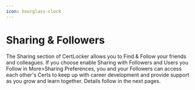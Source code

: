 ```yaml
---
icon: hourglass-clock
---
```


# Sharing & Followers

The Sharing section of CertLocker allows you to Find & Follow your friends and colleagues. If you choose enable Sharing with Followers and Users you Follow in More>Sharing Preferences, you and your Followers can access each other's Certs to keep up with career development and provide support as you grow and learn together. Details follow in the next pages.
